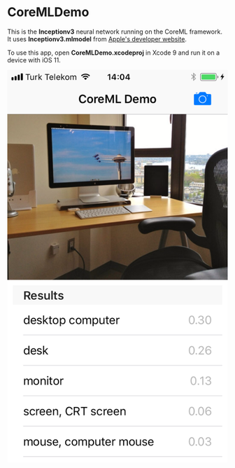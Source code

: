 # CoreMLDemo

This is the **Inceptionv3** neural network running on the  CoreML framework. It uses **Inceptionv3.mlmodel** from [Apple's developer website](http://developer.apple.com/machine-learning/).

To use this app, open **CoreMLDemo.xcodeproj** in Xcode 9 and run it on a device with iOS 11.

![Screenshot](Screenshot.png)

